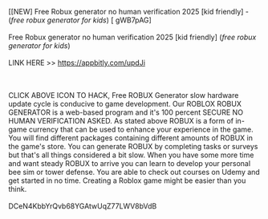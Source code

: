 [[NEW] Free Robux generator no human verification 2025 [kid friendly] - (*free robux generator for kids*) [ gWB7pAG]
<br>
<br>Free Robux generator no human verification 2025 [kid friendly]  (*free robux generator for kids*)
<br>
<br>LINK HERE >> https://appbitly.com/updJi

<br>
<br>CLICK  ABOVE ICON TO HACK, Free ROBUX Generator slow hardware update cycle is conducive to game development.  Our ROBLOX ROBUX GENERATOR is a web-based program and it's 100 percent SECURE NO HUMAN VERIFICATION ASKED.  As stated above ROBUX is a form of in-game currency that can be used to enhance your experience in the game.  You will find different packages containing different amounts of ROBUX in the game's store.  You can generate ROBUX by completing tasks or surveys but that's all things considered a bit slow.  When you have some more time and want steady ROBUX to arrive you can learn to develop your personal bee sim or tower defense.  You are able to check out courses on Udemy and get started in no time.  Creating a Roblox game might be easier than you think. 
<br>
<br>DCeN4KbbYrQvb68YGAtwUqZ77LWV8bVdB
<br>
